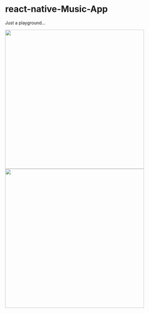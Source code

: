 # react-native-Music-App
Just a playground...
<div>
<img src="https://i.ibb.co/bmkpxbH/Simulator-Screen-Shot-i-Phone-12-2023-11-09-at-11-07-48.png" height="450"/>
<img src="https://i.ibb.co/B60VSSx/Simulator-Screen-Shot-i-Phone-12-2023-11-09-at-11-07-43.png" height="450"/>
</div>
